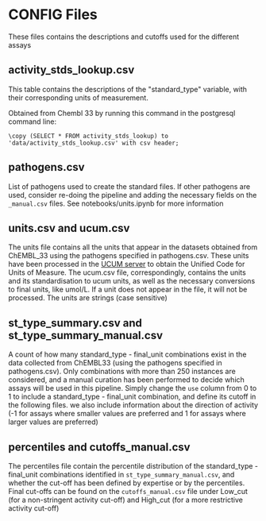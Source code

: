 # CONFIG Files

These files contains the descriptions and cutoffs used for the different assays

## activity_stds_lookup.csv

This table contains the descriptions of the "standard_type" variable, with their corresponding units of measurement.

Obtained from Chembl 33 by running this command in the postgresql command line:
```
\copy (SELECT * FROM activity_stds_lookup) to 'data/activity_stds_lookup.csv' with csv header;

```

## pathogens.csv
List of pathogens used to create the standard files. If other pathogens are used, consider re-doing the pipeline and adding the necessary fields on the `_manual.csv` files. See notebooks/units.ipynb for more information

## units.csv and ucum.csv
The units file contains all the units that appear in the datasets obtained from ChEMBL_33 using the pathogens specified in pathogens.csv. These units have been processed in the [UCUM server](https://ucum.nlm.nih.gov/ucum-lhc/demo.html) to obtain the Unified Code for Units of Measure.
The ucum.csv file, correspondingly, contains the units and its standardisation to ucum units, as well as the necessary conversions to final units, like umol/L. If a unit does not appear in the file, it will not be processed. The units are strings (case sensitive)

## st_type_summary.csv and st_type_summary_manual.csv
A count of how many standard_type - final_unit combinations exist in the data collected from ChEMBL33 (using the pathogens specified in pathogens.csv). Only combinations with more than 250 instances are considered, and a manual curation has been performed to decide which assays will be used in this pipeline. Simply change the `use` column from 0 to 1 to include a standard_type - final_unit combination, and define its cutoff in the following files. we also include information about the direction of activity (-1 for assays where smaller values are preferred and 1 for assays where larger values are preferred)

## percentiles and cutoffs_manual.csv
The percentiles file contain the percentile distribution of the standard_type - final_unit combinations identified in `st_type_summary_manual.csv`, and whether the cut-off has been defined by expertise or by the percentiles. Final cut-offs can be found on the `cutoffs_manual.csv` file under Low_cut (for a non-stringent activity cut-off) and High_cut (for a more restrictive activity cut-off)